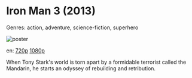 # Iron Man 3 (2013)

Genres: action, adventure, science-fiction, superhero

![poster](http://image.tmdb.org/t/p/w500/7XiGqZE8meUv7L4720L0tIDd7gO.jpg)

en:
  [720p](magnet:?xt=urn:btih:04E1DE5846D47B6C487C6CA77782918C02CA0903&tr=udp://glotorrents.pw:6969/announce&tr=udp://tracker.opentrackr.org:1337/announce&tr=udp://torrent.gresille.org:80/announce&tr=udp://tracker.openbittorrent.com:80&tr=udp://tracker.coppersurfer.tk:6969&tr=udp://tracker.leechers-paradise.org:6969&tr=udp://p4p.arenabg.ch:1337&tr=udp://tracker.internetwarriors.net:1337)
  [1080p](magnet:?xt=urn:btih:70B487B9E21E2869AF831397851F45A00D3EA7CA&tr=udp://glotorrents.pw:6969/announce&tr=udp://tracker.opentrackr.org:1337/announce&tr=udp://torrent.gresille.org:80/announce&tr=udp://tracker.openbittorrent.com:80&tr=udp://tracker.coppersurfer.tk:6969&tr=udp://tracker.leechers-paradise.org:6969&tr=udp://p4p.arenabg.ch:1337&tr=udp://tracker.internetwarriors.net:1337)
  


When Tony Stark's world is torn apart by a formidable terrorist called the Mandarin, he starts an odyssey of rebuilding and retribution.
